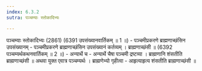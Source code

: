 ```yaml
---
index: 6.3.2
sutra: पञ्चम्याः स्तोकादिभ्यः

---
```

 पञ्चम्याः स्तोकादिभ्यः (2861) (6391 उपसंख्यानवार्तिकम् ॥ 1 ॥) - पञ्चमीप्रकरणे ब्राह्मणाच्छंसिन उपसंख्यानम् - पञ्चमीप्रकरणे ब्राह्मणाच्छंसिन उपसंख्यानं कर्तव्यम् । ब्राह्मणाच्छंसी ॥ (6392 पञ्चम्यर्थकथनवार्तिकम् ॥ 2 ॥) - अन्यार्थे च - अन्यार्थे चैषा पञ्चमी द्रष्टव्या । ब्राह्मणानि शंसतीति ब्राह्मणाच्छंसी ॥ अथवा युक्त एवात्र पञ्चम्यर्थः । ब्राह्मणेभ्यो गृहीत्वा  -  आहृत्याहृत्य शंसतीति ब्राह्मणाच्छंसी ॥ 